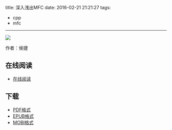 title: 深入浅出MFC
date: 2016-02-21 21:21:27
tags:
  - cpp
  - mfc
---

![](https://ek8whxe.cloudimg.io/s/width/226/https://www.gitbook.com/cover/book/wizardforcel/jjhou-mfc.jpg?build=1451985303017&v=12.0.2)

作者：侯捷

<!--more-->

## 在线阅读 ##

+ [在线阅读](https://www.gitbook.com/book/wizardforcel/jjhou-mfc/details)

## 下载 ##

+ [PDF格式](https://www.gitbook.com/download/pdf/book/wizardforcel/jjhou-mfc)
+ [EPUB格式](https://www.gitbook.com/download/epub/book/wizardforcel/jjhou-mfc)
+ [MOBI格式](https://www.gitbook.com/download/mobi/book/wizardforcel/jjhou-mfc)